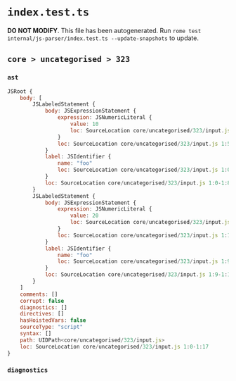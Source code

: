 # `index.test.ts`

**DO NOT MODIFY**. This file has been autogenerated. Run `rome test internal/js-parser/index.test.ts --update-snapshots` to update.

## `core > uncategorised > 323`

### `ast`

```javascript
JSRoot {
	body: [
		JSLabeledStatement {
			body: JSExpressionStatement {
				expression: JSNumericLiteral {
					value: 10
					loc: SourceLocation core/uncategorised/323/input.js 1:5-1:7
				}
				loc: SourceLocation core/uncategorised/323/input.js 1:5-1:8
			}
			label: JSIdentifier {
				name: "foo"
				loc: SourceLocation core/uncategorised/323/input.js 1:0-1:3 (foo)
			}
			loc: SourceLocation core/uncategorised/323/input.js 1:0-1:8
		}
		JSLabeledStatement {
			body: JSExpressionStatement {
				expression: JSNumericLiteral {
					value: 20
					loc: SourceLocation core/uncategorised/323/input.js 1:14-1:16
				}
				loc: SourceLocation core/uncategorised/323/input.js 1:14-1:17
			}
			label: JSIdentifier {
				name: "foo"
				loc: SourceLocation core/uncategorised/323/input.js 1:9-1:12 (foo)
			}
			loc: SourceLocation core/uncategorised/323/input.js 1:9-1:17
		}
	]
	comments: []
	corrupt: false
	diagnostics: []
	directives: []
	hasHoistedVars: false
	sourceType: "script"
	syntax: []
	path: UIDPath<core/uncategorised/323/input.js>
	loc: SourceLocation core/uncategorised/323/input.js 1:0-1:17
}
```

### `diagnostics`

```

```
